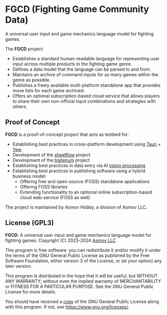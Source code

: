 # FGCD (Fighting Game Community Data)
A universal user input and game mechanics language model for fighting games.

The **FGCD** project:
- Establishes a standard human-readable language for representing user input across multiple products in the fighting game genre.
- Defines a data model that the language can be parsed to and from.
- Maintains an archive of command inputs for as many games within the genre as possible.
- Publishes a freely available multi-platform standalone app that provides move lists for each game archived.
- Offers an optional subscription-based cloud service that allows players to share their own non-official input combinations and strategies with others.

## Proof of Concept
**FGCD** is a proof-of-concept project that acts as testbed for:
- Establishing best practices in cross-platform development using [Tauri](https://github.com/tauri-apps/tauri) + [Yew](https://github.com/yewstack/yew)
- Development of the [sheetflow](https://github.com/asmov/sheetflow) project
- Development of the [traitenum](https://github.com/asmov/traitenum) project
- Establishing best practices in data entry via AI [vision processing](https://platform.openai.com/docs/guides/vision)
- Establishing best practices in publishing software using a hybrid business model:
  + Offering free and open-source (FOSS) standalone applications
  + Offering FOSS libraries
  + Extending functionality to an optional online subscription-based cloud web-service (FOSS as well)

The project is maintained by Asmov Hobby, a division of Asmov LLC.

## License (GPL3)
**FGCD**: A universal user input and game mechanics language model for fighting games.
Copyright (C) 2023-2024 [Asmov LLC](https://asmov.software)

This program is free software: you can redistribute it and/or modify it under the terms of the GNU General Public License as published by the Free Software Foundation, either version 3 of the License, or (at your option) any later version.

This program is distributed in the hope that it will be useful, but WITHOUT ANY WARRANTY; without even the implied warranty of MERCHANTABILITY or FITNESS FOR A PARTICULAR PURPOSE.  See the GNU General Public License for more details.

You should have received a [copy](./LICENSE) of the GNU General Public License along with this program.  If not, see https://www.gnu.org/licenses/.
